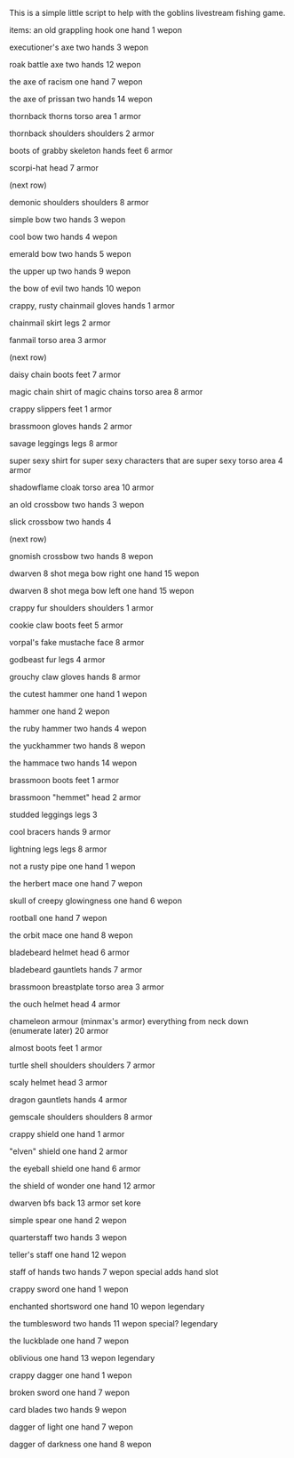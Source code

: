 This is a simple little script to help with the goblins livestream fishing game.


items:
  an old grappling hook
  one hand
  1
  wepon

  executioner's axe
  two hands
  3
  wepon

  roak battle axe
  two hands
  12
  wepon

  the axe of racism
  one hand
  7
  wepon

  the axe of prissan
  two hands
  14
  wepon

  thornback thorns
  torso area
  1
  armor

  thornback shoulders
  shoulders
  2
  armor

  boots of grabby skeleton hands
  feet
  6
  armor

  scorpi-hat
  head
  7
  armor

  (next row)

  demonic shoulders
  shoulders
  8
  armor

  simple bow
  two hands
  3
  wepon

  cool bow
  two hands
  4
  wepon

  emerald bow
  two hands
  5
  wepon


  the upper up
  two hands
  9
  wepon

  the bow of evil
  two hands
  10
  wepon

  crappy, rusty chainmail gloves
  hands
  1
  armor

  chainmail skirt
  legs
  2
  armor

  fanmail
  torso area
  3
  armor

  (next row)

  daisy chain boots
  feet
  7
  armor

  magic chain shirt of magic chains
  torso area
  8
  armor

  crappy slippers
  feet
  1
  armor

  brassmoon gloves
  hands
  2 
  armor

  savage leggings
  legs
  8
  armor

  super sexy shirt for super sexy characters that are super sexy
  torso area
  4
  armor

  shadowflame cloak
  torso area
  10 
  armor

  an old crossbow
  two hands
  3
  wepon

  slick crossbow
  two hands
  4

  (next row)

  gnomish crossbow 
  two hands
  8 
  wepon

  dwarven 8 shot mega bow right
  one hand
  15
  wepon

  dwarven 8 shot mega bow left
  one hand
  15
  wepon

  crappy fur shoulders
  shoulders
  1
  armor

  cookie claw boots
  feet
  5 
  armor

  vorpal's fake mustache
  face
  8
  armor

  godbeast fur
  legs
  4 
  armor

  grouchy claw gloves
  hands
  8
  armor

  the cutest hammer 
  one hand
  1
  wepon

  hammer
  one hand
  2
  wepon

  the ruby hammer
  two hands
  4
  wepon

  the yuckhammer
  two hands
  8 
  wepon

  the hammace
  two hands
  14
  wepon

  brassmoon boots
  feet
  1
  armor

  brassmoon "hemmet"
  head
  2
  armor

  studded leggings
  legs
  3

  cool bracers
  hands
  9
  armor

  lightning legs 
  legs 
  8
  armor

  not a rusty pipe
  one hand
  1
  wepon

  the herbert mace
  one hand
  7
  wepon

  skull of creepy glowingness
  one hand
  6
  wepon

  rootball
  one hand
  7
  wepon

  the orbit mace
  one hand
  8
  wepon

  bladebeard helmet
  head
  6
  armor

  bladebeard gauntlets 
  hands
  7
  armor

  brassmoon breastplate
  torso area
  3
  armor

  the ouch helmet
  head
  4
  armor

  chameleon armour (minmax's armor)
  everything from neck down (enumerate later)
  20
  armor

  almost boots
  feet
  1
  armor

  turtle shell shoulders
  shoulders
  7
  armor

  scaly helmet
  head
  3
  armor

  dragon gauntlets
  hands
  4
  armor

  gemscale shoulders 
  shoulders
  8
  armor

  crappy shield
  one hand
  1
  armor

  "elven" shield
  one hand 
  2
  armor

  the eyeball shield
  one hand
  6
  armor

  the shield of wonder
  one hand
  12
  armor

  dwarven bfs
  back
  13
  armor
  set kore

  simple spear
  one hand
  2
  wepon

  quarterstaff
  two hands
  3
  wepon

  teller's staff
  one hand
  12
  wepon

  staff of hands
  two hands
  7
  wepon
  special adds hand slot

  crappy sword 
  one hand
  1
  wepon

  enchanted shortsword
  one hand
  10
  wepon
  legendary

  the tumblesword
  two hands
  11
  wepon
  special?
  legendary

  the luckblade
  one hand
  7
  wepon

  oblivious
  one hand
  13
  wepon
  legendary 

  crappy dagger
  one hand
  1
  wepon

  broken sword
  one hand
  7
  wepon

  card blades
  two hands
  9
  wepon

  dagger of light
  one hand
  7
  wepon

  dagger of darkness
  one hand
  8
  wepon

  
